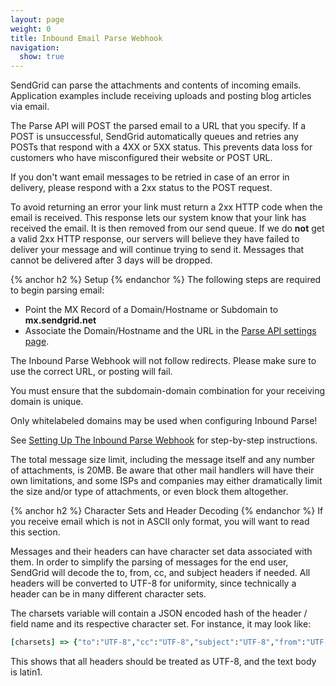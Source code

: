 ```yaml
---
layout: page
weight: 0
title: Inbound Email Parse Webhook
navigation:
  show: true
---
```


SendGrid can parse the attachments and contents of incoming emails. Application examples include receiving uploads and posting blog articles via email.

The Parse API will POST the parsed email to a URL that you specify. If a POST is unsuccessful, SendGrid automatically queues and retries any POSTs that respond with a 4XX or 5XX status. This prevents data loss for customers who have misconfigured their website or POST URL.

<call-out>

If you don't want email messages to be retried in case of an error in delivery, please respond with a 2xx status to the POST request.

</call-out>

To avoid returning an error your link must return a 2xx HTTP code when the email is received. This response lets our system know that your link has received the email. It is then removed from our send queue. If we do **not** get a valid 2xx HTTP response, our servers will believe they have failed to deliver your message and will continue trying to send it. Messages that cannot be delivered after 3 days will be dropped.

{% anchor h2 %}	Setup
{% endanchor %}	
The following steps are required to begin parsing email:

-   Point the MX Record of a Domain/Hostname or Subdomain to **mx.sendgrid.net**
-   Associate the Domain/Hostname and the URL in the [Parse API settings page]({{site.site_url}}/developer/reply).

<call-out type="warning">

The Inbound Parse Webhook will not follow redirects. Please make sure to use the correct URL, or posting will fail.

</call-out>

You must ensure that the subdomain-domain combination for your receiving domain is unique.

<call-out type="warning">

Only whitelabeled domains may be used when configuring Inbound Parse!

</call-out>

See [Setting Up The Inbound Parse Webhook]({{root_url}}/for-developers/parsing-email/setting-up-the-inbound-parse-webhook.html) for step-by-step instructions.

<call-out>

The total message size limit, including the message itself and any number of attachments, is 20MB. Be aware that other mail handlers will have their own limitations, and some ISPs and companies may either dramatically limit the size and/or type of attachments, or even block them altogether.

</call-out>

{% anchor h2 %}	Character Sets and Header Decoding
{% endanchor %}	
If you receive email which is not in ASCII only format, you will want to read this section.

Messages and their headers can have character set data associated with them. In order to simplify the parsing of messages for the end user, SendGrid will decode the to, from, cc, and subject headers if needed. All headers will be converted to UTF-8 for uniformity, since technically a header can be in many different character sets.

The charsets variable will contain a JSON encoded hash of the header / field name and its respective character set. For instance, it may look like:

```ruby
[charsets] => {"to":"UTF-8","cc":"UTF-8","subject":"UTF-8","from":"UTF-8","text":"iso-8859-1"}
```

This shows that all headers should be treated as UTF-8, and the text body is latin1.
